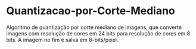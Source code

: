 # Quantizacao-por-Corte-Mediano
Algoritmo de  quantização  por  corte  mediano  de  imagens,  que  converte imagens  com  resolução  de  cores  em  24  bits  para  resolução  de  cores  em  8  bits. A imagem no fim é salva em 8-bits/pixel.
